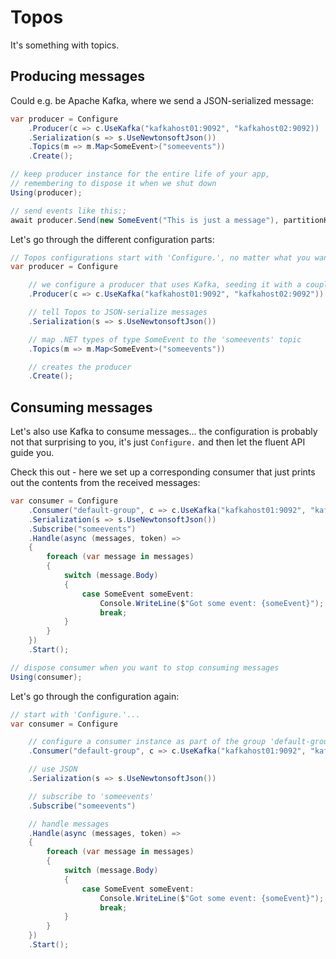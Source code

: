 # Topos

It's something with topics.

## Producing messages

Could e.g. be Apache Kafka, where we send a JSON-serialized message:
```csharp
var producer = Configure
    .Producer(c => c.UseKafka("kafkahost01:9092", "kafkahost02:9092))
    .Serialization(s => s.UseNewtonsoftJson())
    .Topics(m => m.Map<SomeEvent>("someevents"))
    .Create();

// keep producer instance for the entire life of your app,
// remembering to dispose it when we shut down
Using(producer);

// send events like this:;
await producer.Send(new SomeEvent("This is just a message"), partitionKey: "customer-004");
```

Let's go through the different configuration parts:
```csharp
// Topos configurations start with 'Configure.', no matter what you want to configure
var producer = Configure

	// we configure a producer that uses Kafka, seeding it with a couple of brokers
    .Producer(c => c.UseKafka("kafkahost01:9092", "kafkahost02:9092"))

	// tell Topos to JSON-serialize messages
    .Serialization(s => s.UseNewtonsoftJson())

	// map .NET types of type SomeEvent to the 'someevents' topic
    .Topics(m => m.Map<SomeEvent>("someevents"))

	// creates the producer
    .Create();
```

## Consuming messages

Let's also use Kafka to consume messages... the configuration is probably not that surprising to you, it's
just `Configure.` and then let the fluent API guide you.

Check this out - here we set up a corresponding consumer that just prints out the contents from the received messages:
```csharp
var consumer = Configure
    .Consumer("default-group", c => c.UseKafka("kafkahost01:9092", "kafkahost02:9092"))
    .Serialization(s => s.UseNewtonsoftJson())
    .Subscribe("someevents")
    .Handle(async (messages, token) =>
    {
        foreach (var message in messages)
        {
            switch (message.Body)
            {
                case SomeEvent someEvent:
                    Console.WriteLine($"Got some event: {someEvent}");
                    break;
            }
        }
    })
    .Start();

// dispose consumer when you want to stop consuming messages
Using(consumer);
```

Let's go through the configuration again:
```csharp
// start with 'Configure.'...
var consumer = Configure

	// configure a consumer instance as part of the group 'default-group', and use Kafka
    .Consumer("default-group", c => c.UseKafka("kafkahost01:9092", "kafkahost02:9092"))

	// use JSON
    .Serialization(s => s.UseNewtonsoftJson())

	// subscribe to 'someevents'
    .Subscribe("someevents")

	// handle messages
    .Handle(async (messages, token) =>
    {
        foreach (var message in messages)
        {
            switch (message.Body)
            {
                case SomeEvent someEvent:
                    Console.WriteLine($"Got some event: {someEvent}");
                    break;
            }
        }
    })
    .Start();
```